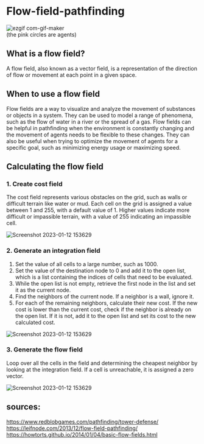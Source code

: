 # Flow-field-pathfinding
![ezgif com-gif-maker](https://user-images.githubusercontent.com/94701784/212093987-fd758d3a-2b85-4e6e-9a6a-f6be5c2a7892.gif)<br>
(the pink circles are agents)
## What is a flow field?
A flow field, also known as a vector field, is a representation of the direction of flow or movement at each point in a given space. 
## When to use a flow field
Flow fields are a way to visualize and analyze the movement of substances or objects in a system. They can be used to model a range of phenomena, such as the flow of water in a river or the spread of a gas. Flow fields can be helpful in pathfinding when the environment is constantly changing and the movement of agents needs to be flexible to these changes. They can also be useful when trying to optimize the movement of agents for a specific goal, such as minimizing energy usage or maximizing speed.
## Calculating the flow field
### 1. Create cost field
The cost field represents various obstacles on the grid, such as walls or difficult terrain like water or mud. Each cell on the grid is assigned a value between 1 and 255, with a default value of 1. Higher values indicate more difficult or impassible terrain, with a value of 255 indicating an impassible cell.<br>

![Screenshot 2023-01-12 153629](https://user-images.githubusercontent.com/94701784/212095761-25c389e1-6f04-4de0-b625-735549dc8931.png)
### 2. Generate an integration field
1. Set the value of all cells to a large number, such as 1000.
2. Set the value of the destination node to 0 and add it to the open list, which is a list containing the indices of cells that need to be evaluated.
3. While the open list is not empty, retrieve the first node in the list and set it as the current node.
4. Find the neighbors of the current node. If a neighbor is a wall, ignore it.
5. For each of the remaining neighbors, calculate their new cost. If the new cost is lower than the current cost, check if the neighbor is already on the open list. If it is not, add it to the open list and set its cost to the new calculated cost.<br>

![Screenshot 2023-01-12 153629](https://user-images.githubusercontent.com/94701784/212096376-78e60718-e7cf-40b9-98ec-c18b4cd94826.png)
### 3. Generate the flow field
Loop over all the cells in the field and determining the cheapest neighbor by looking at the integration field. If a cell is unreachable, it is assigned a zero vector.<br>

![Screenshot 2023-01-12 153629](https://user-images.githubusercontent.com/94701784/212096826-cdecc9bc-8430-471d-8107-bfb3d5b0b447.png)
## sources:
https://www.redblobgames.com/pathfinding/tower-defense/ <br>
https://leifnode.com/2013/12/flow-field-pathfinding/ <br>
https://howtorts.github.io/2014/01/04/basic-flow-fields.html <br>
